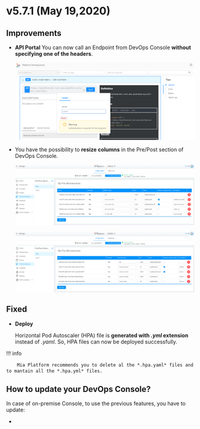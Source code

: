# v5.7.1 (May 19,2020)

## Improvements

* **API Portal** 
    You can now call an Endpoint from DevOps Console **without specifying one of the headers**.

    ![API-portal-header](img/API-portal-header.png)

* You have the possibility to **resize columns** in the Pre/Post section of DevOps Console.

    ![column-resize](img/column-resize.png)

    ![column-resize-1](img/column-resize-1.png)

## Fixed

* **Deploy** 

    Horizontal Pod Autoscaler (HPA) file is  **generated with *.yml* extension** instead of *.yaml*. So, HPA files can now be deployed successfully.

!!! info

        Mia Platform recommends you to delete al the *.hpa.yaml* files and to mantain all the *.hpa.yml* files.


## How to update your DevOps Console?

In case of on-premise Console, to use the previous features, you have to update:

* 
